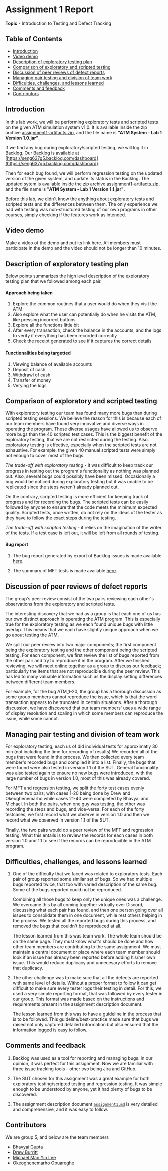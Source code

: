 # Assignment 1 Report

**Topic** - Introduction to Testing and Defect Tracking

## Table of Contents

-   [Introduction](#introduction)
-   [Video demo](#video-demo)
-   [Description of exploratory testing plan](#description-of-exploratory-testing-plan)
-   [Comparison of exploratory and scripted testing](#comparison-of-exploratory-and-scripted-testing)
-   [Discussion of peer reviews of defect reports](#discussion-of-peer-reviews-of-defect-reports)
-   [Managing pair testing and division of team work](#managing-pair-testing-and-division-of-team-work)
-   [Difficulties, challenges, and lessons learned](#difficulties-challenges-and-lessons-learned)
-   [Comments and feedback](#comments-and-feedback)
-   [Contributors](#contributors)

## Introduction

In this lab work, we will be performing exploratory tests and scripted tests on the given ATM simulation system v1.0. It is available inside the zip archive [assignment1-artifacts.zip](assignment1-artifacts.zip), and the file name is **"ATM System - Lab 1 Version 1.0.jar"**.

If we find any bug during exploratory/scripted testing, we will log it in Backlog. Our Backlog is available at [https://seng637g5.backlog.com/dashboard](https://seng637g5.backlog.com/dashboard).

Then for each bug found, we will perform regression testing on the updated version of the given system, and update its status in the Backlog. The updated sytem is available inside the zip archive [assignment1-artifacts.zip](assignment1-artifacts.zip), and the file name is **"ATM System - Lab 1 Version 1.1.jar"**.

Before this lab, we didn't know the anything about exploratory tests and scripted tests and the differences between them. The only experience we had with testing was non-structured testing of our own programs in other courses, simply checking if the features work as intended.

## Video demo

Make a video of the demo and put its link here.
All members must participate in the demo and the video should not be longer than 10 minutes.

## Description of exploratory testing plan

Below points summarizes the high level description of the exploratory testing plan that we followed among each pair.

#### Approach being taken

1. Explore the common routines that a user would do when they visit the ATM
2. Also explore what the user can potentially do when he visits the ATM, like pressing incorrect buttons
3. Explore all the functions little bit
4. After every transaction, check the balance in the accounts, and the logs to verify if everything has been recorded correctly
5. Check the receipt generated to see if it captures the correct details

#### Functionalities being targetted

1. Viewing balance of available accounts
2. Deposit of cash
3. Withdrawl of cash
4. Transfer of money
5. Verying the logs

## Comparison of exploratory and scripted testing

With exploratory testing our team has found many more bugs than during scripted testing sessions. We believe the reason for this is because each of our team members have found very innovative and diverse ways in operating the program. These diverse usages have allowed us to observe more bugs than the 40 scripted test cases. This is the biggest benefit of the exploratory testing, that we are not restricted during the testing. Also. exploratory testing is effective, especially when the scripted tests are not exhaustive. For example, the given 40 manual scripted tests were simply not enough to cover most of the bugs.

_The trade-off with exploratory testing_ - it was difficult to keep track our progress in testing out the program's functionality as nothing was planned out. Also, several bugs could possibly have been missed. Occasionally a bug would be noticed during exploratory testing but it was unable to be replicated since the steps weren't already planned out.

On the contrary, scripted testing is more efficient for keeping track of progress and for recording the bugs. The scripted tests can be easily followed by anyone to ensure that the code meets the minimum expected quality. Scripted tests, once written, do not rely on the ideas of the tester as they have to follow the exact steps during the testing.

_The trade-off with scripted testing_ - it relies on the imagination of the writer of the tests. If a test case is left out, it will be left from all rounds of testing.

#### Bug report

1. The bug report generated by export of Backlog issues is made available [here](issues/Backlog_Export.xlsx).

2. The summary of MFT tests is made available [here](issues/Scripted_MFT.xlsx).

## Discussion of peer reviews of defect reports

The group's peer review consist of the two pairs reviewing each other's observations from the exploratory and scripted tests.

The interesting discovery that we had as a group is that each one of us has our own distinct approach in operating the ATM program. This is especially true for the exploratory testing as we each found unique bugs with little overlap. This means that we each have slightly unique approach when we go about testing the ATM.

We split our peer review into two major components; the first component being the exploratory testing and the other component being the scripted testing. For each component, we first review the list of bugs reported from the other pair and try to reproduce it in the program. After we finished reviewing, we will meet online together as a group to discuss our feedback; particularly the items that are not reproducible during the peer review. This has led to many valuable information such as the display setting differences between different team members.

For example, for the bug ATM_1-20, the group has a thorough discussion as some group members cannot reproduce the issue, which is that the word transaction appears to be truncated in certain situations. After a thorough discussion, we have discovered that our team members' uses a wide range of display resolution and scaling in which some members can reproduce the issue, while some cannot.

## Managing pair testing and division of team work

For exploratory testing, each us of did individual tests for approximatly 30 min (not including the time for recording of results) We recorded all of the bugs that were found in the process. We then collected every team member's recorded bugs and compiled it into a list. Finally, the bugs that were found were also tested in version 1.1 of the SUT. General funcionality was also tested again to ensure no new bugs were introduced, with the large number of bugs in version 1.0, most of this was already covered.

For MFT and regression testing, we split the forty test cases evenly between two pairs; with cases 1-20 being done by Drew and Okeoghenemarho while cases 21-40 were completed by Bhavyai and Michael. In both the pairs, when one guy was testing, the other was recording the steps and bugs, and vice-versa. For each of the forty testcases, we first record what we observe in version 1.0 and then we record what we observed in version 1.1 of the SUT.

Finally, the two pairs would do a peer review of the MFT and regression testing. What this entails is to review the records for each cases in both version 1.0 and 1.1 to see if the records can be reproducible in the ATM program.

## Difficulties, challenges, and lessons learned

1. One of the difficulty that we faced was related to exploratory tests. Each pair of group reported some similar set of bugs. So we had multiple bugs reported twice, that too with varied description of the same bug. Some of the bugs reported could not be reproduced.

    Combining all those bugs to keep only the unique ones was a challenge. We overcame this by all coming together virtually over Discord, discussing what each pair has found, and then one person going over all issues to consolidate them in one document, while rest others helping in the process. We tested all the reported bugs during this process, and removed the bugs that couldn't be reproduced at all.

    The lesson learned from this was team work. The whole team should be on the same page. They must know what's should be done and how other team members are contributing to the same assignment. We must maintain a central document or place where each team member should look if an issue has already been reported before adding his/her own issue. This would reduce duplicacy and unnecesary efforts to remove that duplicacy.

2. The other challenge was to make sure that all the defects are reported with same level of details. Without a proper format to follow it can get difficult to make sure every tester logs their testing in detail. For this, we used a very simple reporting format, that was followed by every tester in our group. This format was made based on the instructions and requirements present in the assignment description document.

    The lesson learned from this was to have a guideline in the process that is to be followed. This guideline/best-practice made sure that bugs we raised not only captured detailed information but also ensured that the information logged is easy to follow.

## Comments and feedback

1. Backlog was used as a tool for reporting and managing bugs. In our opinion, it was perfect for this assignment. Now we are familiar with three issue tracking tools - other two being Jira and GitHub.

2. The SUT chosen for this assignment was a great example for both exploratory testing/scripted testing and regression testing. It was simple enough to be understood by anyone, yet it had plenty of bugs to be discovered.

3. The assignment description document [`assignment1.md`](assignment1.md) is very detailed and comprehensive, and it was easy to follow.

## Contributors

We are group 5, and below are the team members

-   [Bhavyai Gupta](https://github.com/zbhavyai)
-   [Drew Burritt](https://github.com/dburritt)
-   [Michael Man Yin Lee](https://github.com/mlee2021)
-   [Okeoghenemarho Obuareghe](https://github.com/oobuareghe)
